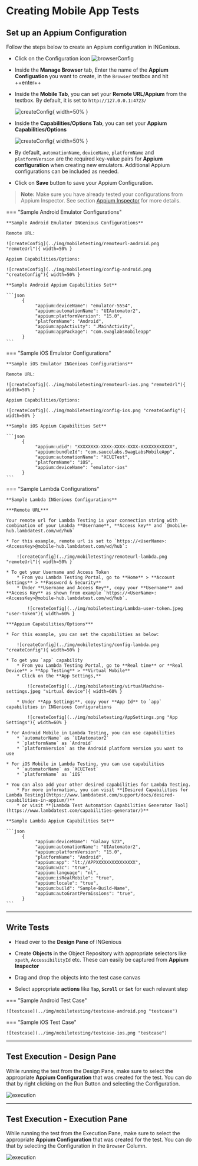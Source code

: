 # **Creating Mobile App Tests**

## Set up an Appium Configuration

Follow the steps below to create an Appium configuration in INGenious.

* Click on the Configuration icon ![browserConfig](../img/toolui/BrowserConfiguration.png "browserConfig")

* Inside the **Manage Browser** tab, Enter the name of the **Appium Configuation** you want to create, in the `Browser` textbox and hit ++enter++ 

* Inside the **Mobile Tab**, you can set your **Remote URL/Appium** from the textbox. By default, it is set to `http://127.0.0.1:4723/`

     ![createConfig](../img/mobiletesting/sampleRemoteURL.jpeg "remoteurl"){ width=50% }

* Inside the **Capabilities/Options Tab**, you can set your **Appium Capabilities/Options**

     ![createConfig](../img/mobiletesting/sampleCapabilities.jpeg "createConfig"){ width=50% }

* By default, `automationName`, `deviceName`, `platformName` and `platformVersion` are the required key-value pairs for **Appium configuration** when creating new emulators. Additional Appium configurations can be included as needed.

* Click on **Save** button to save your Appium Configuration.

> **Note:** Make sure you have already tested your configurations from Appium Inspector. See section [Appium Inspector](appiuminspector.md) for more details.  

=== "Sample Android Emulator Configurations"

    **Sample Android Emulator INGenious Configurations**

    Remote URL:

    ![createConfig](../img/mobiletesting/remoteurl-android.png "remoteUrl"){ width=50% }
    
    Appium Capabilities/Options:

    ![createConfig](../img/mobiletesting/config-android.png "createConfig"){ width=50% }
   
    **Sample Android Appium Capabilities Set**

    ```json
          {
               "appium:deviceName": "emulator-5554",
               "appium:automationName": "UIAutomator2",
               "appium:platformVersion": "15.0",
               "platformName": "Android",
               "appium:appActivity": ".MainActivity",
               "appium:appPackage": "com.swaglabsmobileapp"
          }
    ```

=== "Sample iOS Emulator Configurations"

    **Sample iOS Emulator INGenious Configurations**

    Remote URL:

    ![createConfig](../img/mobiletesting/remoteurl-ios.png "remoteUrl"){ width=50% }

    Appium Capabilities/Options:

    ![createConfig](../img/mobiletesting/config-ios.png "createConfig"){ width=50% }

    **Sample iOS Appium Capabilities Set**

    ```json
          {
               "appium:udid": "XXXXXXXX-XXXX-XXXX-XXXX-XXXXXXXXXXXX",
               "appium:bundleId": "com.saucelabs.SwagLabsMobileApp",
               "appium:automationName": "XCUITest",
               "platformName": "iOS",
               "appium:deviceName": "emulator-ios"
          }
    ```

=== "Sample Lambda Configurations"

    **Sample Lambda INGenious Configurations**

    ***Remote URL***

    Your remote url for Lambda Testing is your connection string with combination of your Lmabda **Username**, **Access key** and `@mobile-hub.lambdatest.com/wd/hub`

    * For this example, remote url is set to `https://<UserName>:<AccessKey>@mobile-hub.lambdatest.com/wd/hub`:

        ![createConfig](../img/mobiletesting/remoteurl-lambda.png "remoteUrl"){ width=50% }

    * To get your Username and Access Token
        * From you Lambda Testing Portal, go to **Home** > **Account Settings** > **Password & Security**
        * Under **Username and Access Key**, copy your **Username** and **Access Key** as shown from example `https://<UserName>:<AccessKey>@mobile-hub.lambdatest.com/wd/hub`.

            ![createConfig](../img/mobiletesting/Lambda-user-token.jpeg "user-token"){ width=60% }
    
    ***Appium Capabilities/Options***

    * For this example, you can set the capabilities as below:

        ![createConfig](../img/mobiletesting/config-lambda.png "createConfig"){ width=50% }

    * To get you `app` capability
        * From you Lambda Testing Portal, go to **Real time** or **Real Device** > **App Testing** > **Virtual Mobile** 
        * Click on the **App Settings,**  

            ![createConfig](../img/mobiletesting/virtualMachine-settings.jpeg "virtual device"){ width=60% }

        * Under **App Settings**, copy your **App Id** to `app` capabilities in INGenious Configurations

            ![createConfig](../img/mobiletesting/AppSettings.png "App Settings"){ width=60% }

    * For Android Mobile in Lambda Testing, you can use capabilities
        * `automatorName` as `UIAutomator2`
        * `platformName` as `Android`
        * `platformVersion` as the Android platform version you want to use

    * For iOS Mobile in Lambda Testing, you can use capabilities
        * `automatorName` as `XCUITest`
        * `platformName` as `iOS`
    
    * You can also add your other desired capabilities for Lambda Testing. 
        * For more information, you can visit **[Desired Capabilities for Lambda Testing](https://www.lambdatest.com/support/docs/desired-capabilities-in-appium/)**
        * or visit **[Lambda Test Automation Capabilities Generator Tool](https://www.lambdatest.com/capabilities-generator/)**
   
    **Sample Lambda Appium Capabilities Set**

    ```json
          {
               "appium:deviceName": "Galaxy S23",
               "appium:automationName": "UIAutomator2",
               "appium:platformVersion": "15.0",
               "platformName": "Android",
               "appium:app": "lt://APPXXXXXXXXXXXXXXX",
               "appium:w3c": "true",
               "appium:language": "nl",
               "appium:isRealMobile": "true",
               "appium:locale": "true",
               "appium:build": "Sample-Build-Name",
               "appium:autoGrantPermissions": "true",
          }
    ```

---------------------------     

## Write Tests

* Head over to the **Design Pane** of INGenious

* Create **Objects** in the Object Repository with appropriate selectors like `xpath`, `AccessibilityId` etc. These can easily be captured from **Appium Inspector**

* Drag and drop the objects into the test case canvas

* Select appropriate **actions** like **`Tap`, `Scroll`** or **`Set`** for each relevant step

=== "Sample Android Test Case"

    ![testcase](../img/mobiletesting/testcase-android.png "testcase")  

=== "Sample iOS Test Case"

    ![testcase](../img/mobiletesting/testcase-ios.png "testcase")  

---------------------------     

## Test Execution - Design Pane

While running the test from the Design Pane, make sure to select the appropriate **Appium Configuration** that was created for the test. You can do that by right clicking on the Run Button and selecting the Configuration.

![execution](../img/mobiletesting/testexecution1.png "execution")  

---------------------------     

## Test Execution - Execution Pane

While running the test from the Execution Pane, make sure to select the appropriate **Appium Configuration** that was created for the test. You can do that by selecting the Configuration in the `Browser` Column.

![execution](../img/mobiletesting/testexecution2.png "execution")  